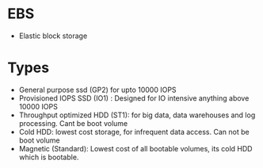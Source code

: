# EBS
- Elastic block storage

# Types
- General purpose ssd (GP2) for upto 10000 IOPS
- Provisioned IOPS SSD (IO1) : Designed for IO intensive anything above 10000 IOPS
- Throughput optimized HDD (ST1): for big data, data warehouses and log processing. Cant be boot volume
- Cold HDD: lowest cost storage, for infrequent data access. Can not be boot volume
- Magnetic (Standard): Lowest cost of all bootable volumes, its cold HDD which is bootable.

